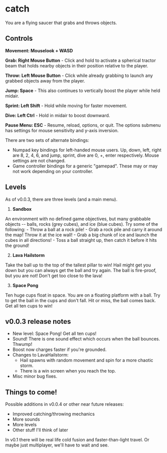# catch
You are a flying saucer that grabs and throws objects.


## Controls
**Movement: Mouselook + WASD**

**Grab: Right Mouse Button** - Click and hold to activate a spherical tractor beam that holds nearby objects in their position relative to the player.

**Throw: Left Mouse Button** - Click while already grabbing to launch any grabbed objects away from the player.

**Jump: Space** - This also continues to vertically boost the player while held midair.

**Sprint: Left Shift** - Hold while moving for faster movement.

**Dive: Left Ctrl** - Hold in midair to boost downward.

**Pause Menu: ESC** - Resume, reload, options, or quit. The options submenu has settings for mouse sensitivity and y-axis inversion.

There are two sets of alternate bindings:
- Numpad key bindings for left-handed mouse users. Up, down, left, right are 8, 2, 4, 6, and jump, sprint, dive are 0, +, enter respectively. Mouse settings are not changed.
- Game controller bindings for a generic "gamepad". These may or may not work depending on your controller.


## Levels
As of v0.0.3, there are three levels (and a main menu).

1. **Sandbox** 

An environment with no defined game objectives, but many grabbable objects -- balls, rocks (grey cubes), and ice (blue cubes). Try some of the following:
    - Throw a ball at a rock pile! 
    - Grab a rock pile and carry it around the map! Throw it at the ice wall! 
    - Grab a big chunk of ice and launch the cubes in all directions!
    - Toss a ball straight up, then catch it before it hits the ground!

2. **Lava Hailstorm**

Take the ball up to the top of the tallest pillar to win! Hail might get you down but you can always get the ball and try again. The ball is fire-proof, but you are not! Don't get too close to the lava!

3. **Space Pong**

Ten huge cups float in space. You are on a floating platform with a ball. Try to get the ball in the cups and don't fall. Hit or miss, the ball comes back. Get all ten cups to win!


## v0.0.3 release notes
- New level: Space Pong! Get all ten cups!
- Sound! There is one sound effect which occurs when the ball bounces. Thwump!
- Boost now charges faster if you're grounded.
- Changes to LavaHailstorm:
    - Hail spawns with random movement and spin for a more chaotic storm.
    - There is a win screen when you reach the top.
- Misc minor bug fixes.


## Things to come!
Possible additions in v0.0.4 or other near future releases:
- Improved catching/throwing mechanics
- More sounds
- More levels
- Other stuff I'll think of later

In v0.1 there will be real life cold fusion and faster-than-light travel. Or maybe just multiplayer, we'll have to wait and see.

